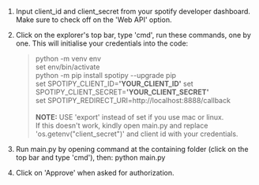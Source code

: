 1. Input client_id and client_secret from your spotify developer dashboard. Make sure to check off on the 'Web API' option.

2. Click on the explorer's top bar, type 'cmd', run these commands, one by one. This will initialise your credentials into the code:
    >python -m venv env <br />
    >set env/bin/activate <br />
    >python -m pip install spotipy --upgrade pip <br />
    >set SPOTIPY_CLIENT_ID=<b>'YOUR_CLIENT_ID'</b>
    >set SPOTIPY_CLIENT_SECRET=<b>'YOUR_CLIENT_SECRET'</b>  <br />
    >set SPOTIPY_REDIRECT_URI=http://localhost:8888/callback<br /><br />
<b>NOTE:</b> USE 'export' instead of set if you use mac or linux.<br />
If this doesn't work, kindly open main.py and replace 'os.getenv("client_secret")' and client id with your credentials.

3. Run main.py by opening command at the containing folder (click on the top bar and type 'cmd'), then:
    python main.py

4. Click on 'Approve' when asked for authorization.
